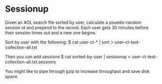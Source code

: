 Sessionup
=============

Given an AOL search file sorted by user, calculate a psuedo-random session id and prepend to the record. Each user gets 30 minutes before their session times out and a new one begins.

Sort by user with the following:
    $ cat user-ct-* | sort > user-ct-test-collection-all.txt

Then you can add sessions
    $ cat sorted-by-user | sessionup > user-ct-test-collection-all.txt.sessions

You might like to pipe through gzip to increase throughput and save disk space.


